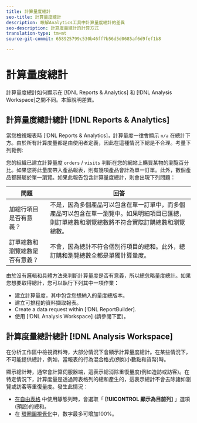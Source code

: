 ```yaml
---
title: 計算量度總計
seo-title: 計算量度總計
description: 瞭解Analytics工具中計算量度總計的差異
seo-description: 計算度量總計的計算方式
translation-type: tm+mt
source-git-commit: 658925799c530b46ff7b56d5d0685af6d9fef1b8

---
```



# 計算量度總計

計算量度總計如何顯示在 [!DNL Reports & Analytics] 和 [!DNL Analysis Workspace]之間不同。本節說明差異。

## 計算量度總計總計 [!DNL Reports & Analytics]

當您檢視報表時 [!DNL Reports & Analytics]，計算量度一律會顯示 `n/a` 在總計下方。由於所有計算度量都是由使用者定義，因此在這種情況下總是不合理。考量下列範例:

您的組織已建立計算量度 `orders` / `visits` 判斷在您的網站上購買某物的瀏覽百分比。如果您將此量度帶入產品報表，則有幾項產品會計為單一訂單。此外，數個產品都歸屬於單一瀏覽。如果此報告包含計算量度總計，則會出現下列問題：

| 問題 | 回答 |
|---|---|
| 加總行項目是否有意義？ | 不是，因為多個產品可以包含在單一訂單中，而多個產品可以包含在單一瀏覽中。如果明細項目已匯總，則訂單總數和瀏覽總數將不符合實際訂購總數和瀏覽總數。 |
| 訂單總數和瀏覽總數是否有意義？ | 不會，因為總計不符合個別行項目的總和。此外，總訂購和瀏覽總數全都是單獨計算量度。 |

由於沒有邏輯和具體方法來判斷計算量度是否有意義，所以總忽略量度總計。如果您想要取得總計，您可以執行下列其中一項作業：

* 建立計算量度，其中包含您想納入的量度總版本。
* 建立可排程的資料擷取報表。
* Create a data request within [!DNL ReportBuilder].
* 使用 [!DNL Analysis Workspace] (請參閱下面)。

## 計算度量總計總計 [!DNL Analysis Workspace]

在分析工作區中檢視資料時，大部分情況下會顯示計算量度總計。在某些情況下，不可能提供總計，例如，當報表的行為混合格式(例如小數點和貨幣)時。

顯示總計時，通常會計算伺服器端，這表示總消除重復量度(例如造訪或訪客)。在特定情況下，計算度量是透過跨表格列的總和產生的，這表示總計不會去除諸如瀏覽或訪客等重復量度。發生此情況：

* [在自由表格](/help/analyze/analysis-workspace/build-workspace-project/column-row-settings/manual-vs-dynamic-rows.md) 中使用靜態列時，會選取「 **[!UICONTROL 顯示為目前列]** 」選項(預設)的總和。
* 在 [環圈圖視覺化](/help/analyze/analysis-workspace/visualizations/donut.md)中，數字最多可增加100%。
